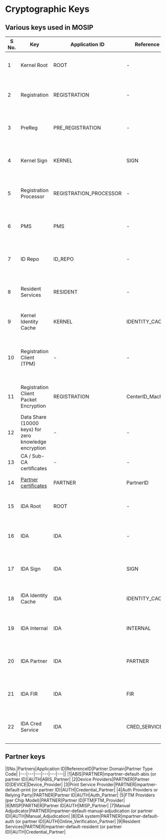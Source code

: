 # Cryptographic Keys

## Various keys used in MOSIP

|S No.|Key|Application ID|Reference ID|Key type|Objects|Storage|Generated by|Comment|
|---|---|---|---|---|---|---|---|---|
|1|Kernel Root|ROOT|-|RSA 2049|Private key, self signed certificate|HSM-1|Country|Auto generated by key generator|
|2|Registration|REGISTRATION|-|RSA 2048|Private key, certifcate signed by Kernel Root|HSM-1|Country|Auto generated by key generator|
|3|PreReg|PRE_REGISTRATION|-|RSA 2048|Private key, certifcate signed by Kernel Root|HSM-1|Country|Auto generated by key generator|
|4|Kernel Sign|KERNEL|SIGN|RSA 2048|Private key, certifcate signed by Kernel Root|HSM-1|Country|Auto generated by key generator|
|5|Registration Processor|REGISTRATION_PROCESSOR|-|RSA 2048|Private key, certifcate signed by Kernel Root|HSM-1|Country|Auto generated by key generator|
|6|PMS|PMS|-|RSA 2048|Private key, certifcate signed by Kernel Root|HSM-1|Country|Auto generated by key generator|
|7|ID Repo|ID_REPO|-|RSA 2048|Private key, certifcate signed by Kernel Root|HSM-1|Country|Auto generated by key generator|
|8|Resident Services|RESIDENT|-|RSA 2048|Private key, certifcate signed by Kernel Root|HSM-1|Country|Auto generated by key generator|
|9|Kernel Identity Cache|KERNEL|IDENTITY_CACHE|AES 256|Symmetric key|HSM-1|Country|Auto generated by key generator|
|10|Registration Client (TPM)|-|-|RSA 2048|Private key, certificate|Client TPM (private key), Server DB (Certificate)|Registration Client Software|Auto generatde by Registration Client Software in TPM|
|11|Registration Client Packet Encryption|REGISTRATION|CenterID_MachineID|RSA 2048|Private key, certificate signed by registration|Server DB (private key), Client DB (Certificate)|System|Auto-generated when accessed|
|12|Data Share (10000 keys) for zero knowledge encryption|-|-|AES 256|Symmetric key, encrypted by Kernel Identity Cache|KeyMgr DB|System|Auto generated by key generator|
|13|CA / Sub-CA certificates|-|-|X.509|Certificates|PMS DB|CA|Manually Uploaded|
|14|[Partner certificates](#Partner-keys)|PARTNER|PartnerID|X.509|Certificates signed by CA|PMS DB|Partners|Manually Uploaded|
|15|IDA Root|ROOT|-|RSA 2048|Private key, self signed certificate|HSM-2|Country|Auto generated by key generator|
|16|IDA|IDA|-|RSA 2048|Private key, certificate signed by IDA Root|HSM-2|Country/IDA Partner|Auto generated by key generator|
|17|IDA Sign|IDA|SIGN|RSA 2048|Private key, certificate signed by IDA Root|HSM-2|Country|Auto generated by key generator|
|18|IDA Identity Cache|IDA|IDENTITY_CACHE|AES 256|Symmetric key|HSM-2|Country|Auto generated by key generator|
|19|IDA Internal|IDA|INTERNAL|RSA 2048|Private key, certificate signed by IDA|IDA DB|System|Auto-generated when accessed|
|20|IDA Partner|IDA|PARTNER|RSA 2048|Private key, certificate signed by IDA|IDA DB|System|Auto-generated when accessed|
|21|IDA FIR|IDA|FIR|RSA 2048|Private key, certificate signed by IDA|IDA DB|System|Auto-generated when accessed|
|22|IDA Cred Service|IDA|CRED_SERVICE|RSA 2048|Private key, certificate signed by IDA|IDA DB|System|Auto-generated when accessed|


## Partner keys 

|SNo.|Partners|Application ID|ReferenceID|Partner Domain|Partner Type Code|
|---|---|---|---|---|---||
|1|ABIS|PARTNER|mpartner-default-abis (or partner ID)|AUTH|ABIS_Partner|
|2|Device Providers|PARTNER|Partner ID|DEVICE|Device_Provider|
|3|Print Service Provider|PARTNER|mpartner-default-print (or partner ID)|AUTH|Credential_Partner|
|4|Auth Providers or Relying Party|PARTNER|Partner ID|AUTH|Auth_Partner|
|5|FTM Providers (per Chip Model)|PARTNER|Partner ID|FTM|FTM_Provider|
|6|MISP|PARTNER|Partner ID|AUTH|MISP_Partner|
|7|Manual Adjudicator|PARTNER|mpartner-default-manual-adjudication (or partner ID)|AUTH|Manual_Adjudication|
|8|IDA system|PARTNER|mpartner-default-auth (or partner ID)|AUTH|Online_Verification_Partner|
|9|Resident Services|PARTNER|mpartner-default-resident (or partner ID)|AUTH|Credential_Partner|


